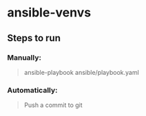 # ansible-venvs

## Steps to run

### Manually:

> ansible-playbook ansible/playbook.yaml

### Automatically:

> Push a commit to git